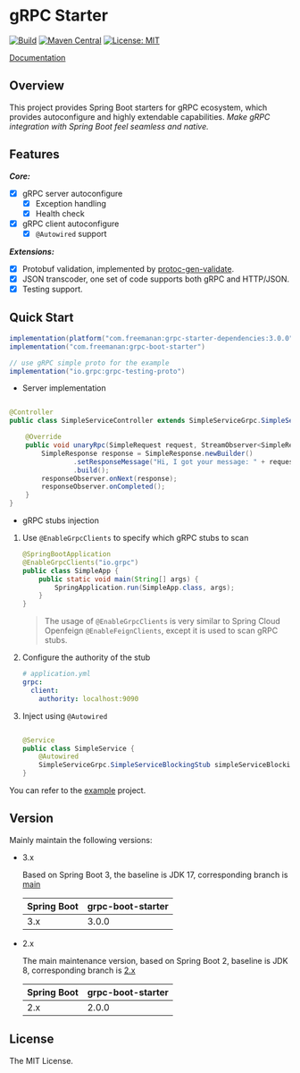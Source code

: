 # gRPC Starter

[![Build](https://img.shields.io/github/actions/workflow/status/DanielLiu1123/grpc-starter/build.yml?branch=main)](https://github.com/DanielLiu1123/grpc-starter/actions)
[![Maven Central](https://img.shields.io/maven-central/v/com.freemanan/grpc-starter-dependencies)](https://search.maven.org/artifact/com.freemanan/grpc-starter-dependencies)
[![License: MIT](https://img.shields.io/badge/License-MIT-yellow.svg)](https://opensource.org/licenses/MIT)

[Documentation](https://danielliu1123.github.io/grpc-starter)

## Overview

This project provides Spring Boot starters for gRPC ecosystem, which provides autoconfigure and highly extendable
capabilities. _Make gRPC integration with Spring Boot feel seamless and native._

## Features

***Core:***

- [x] gRPC server autoconfigure
    - [x] Exception handling
    - [x] Health check
- [x] gRPC client autoconfigure
    - [x] `@Autowired` support

***Extensions:***

- [x] Protobuf validation, implemented by [protoc-gen-validate](https://github.com/bufbuild/protoc-gen-validate).
- [x] JSON transcoder, one set of code supports both gRPC and HTTP/JSON.
- [x] Testing support.

## Quick Start

```groovy
implementation(platform("com.freemanan:grpc-starter-dependencies:3.0.0"))
implementation("com.freemanan:grpc-boot-starter")

// use gRPC simple proto for the example
implementation("io.grpc:grpc-testing-proto")
```

- Server implementation

```java

@Controller
public class SimpleServiceController extends SimpleServiceGrpc.SimpleServiceImplBase {

    @Override
    public void unaryRpc(SimpleRequest request, StreamObserver<SimpleResponse> responseObserver) {
        SimpleResponse response = SimpleResponse.newBuilder()
                .setResponseMessage("Hi, I got your message: " + request.getRequestMessage())
                .build();
        responseObserver.onNext(response);
        responseObserver.onCompleted();
    }
}
```

- gRPC stubs injection

1. Use `@EnableGrpcClients` to specify which gRPC stubs to scan

    ```java
    @SpringBootApplication
    @EnableGrpcClients("io.grpc")
    public class SimpleApp {
        public static void main(String[] args) {
            SpringApplication.run(SimpleApp.class, args);
        }
    }
    ```

   > The usage of `@EnableGrpcClients` is very similar to Spring Cloud Openfeign `@EnableFeignClients`, except it is
   used to scan gRPC stubs.

2. Configure the authority of the stub

    ```yaml
    # application.yml
    grpc:
      client:
        authority: localhost:9090
    ```

3. Inject using `@Autowired`

    ```java
    
    @Service
    public class SimpleService {
        @Autowired
        SimpleServiceGrpc.SimpleServiceBlockingStub simpleServiceBlockingStub;
    }
    ```

You can refer to the [example](examples/simple) project.

## Version

Mainly maintain the following versions:

- 3.x

  Based on Spring Boot 3, the baseline is JDK 17, corresponding branch
  is [main](https://github.com/DanielLiu1123/grpc-starter/)

  | Spring Boot | grpc-boot-starter |
  |-------------|-------------------|
  | 3.x         | 3.0.0             |

- 2.x

  The main maintenance version, based on Spring Boot 2, baseline is JDK 8, corresponding branch
  is [2.x](https://github.com/DanielLiu1123/grpc-starter/tree/2.x)

  | Spring Boot | grpc-boot-starter |
  |-------------|-------------------|
  | 2.x         | 2.0.0             |

## License

The MIT License.

